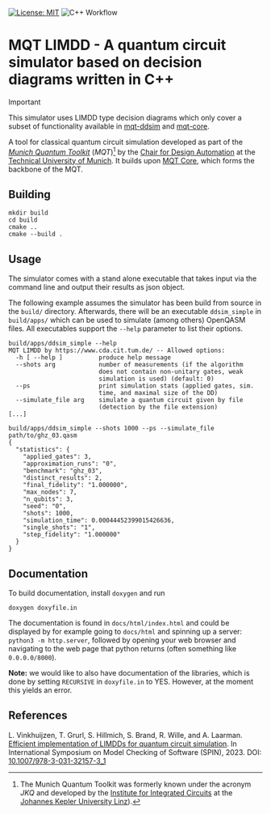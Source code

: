 [![License: MIT](https://img.shields.io/badge/license-MIT-blue.svg?style=flat-square)](https://opensource.org/licenses/MIT)
![C++ Workflow](https://github.com/cda-tum/mqt-limdd/actions/workflows/cmake.yml/badge.svg)

# MQT LIMDD - A quantum circuit simulator based on decision diagrams written in C++

> [!IMPORTANT]
> This simulator uses LIMDD type decision diagrams which only cover a subset of functionality available in [mqt-ddsim](https://github.com/cda-tum/mqt-ddsim) and [mqt-core](https://github.com/cda-tum/mqt-limdd).

A tool for classical quantum circuit simulation developed as part of the [_Munich Quantum Toolkit_](https://mqt.readthedocs.io) (_MQT_)[^1] by the [Chair for Design Automation](https://www.cda.cit.tum.de/) at the [Technical University of Munich](https://www.tum.de/).
It builds upon [MQT Core](https://github.com/cda-tum/mqt-core), which forms the backbone of the MQT.

## Building

```
mkdir build
cd build
cmake ..
cmake --build .
```

## Usage

The simulator comes with a stand alone executable that takes input via the command line and output their results as json object.

The following example assumes the simulator has been build from source in the `build/` directory.
Afterwards, there will be an executable `ddsim_simple` in `build/apps/` which can be used to simulate (among others) OpenQASM files. All executables support the `--help` parameter to list their options.

```
build/apps/ddsim_simple --help
MQT LIMDD by https://www.cda.cit.tum.de/ -- Allowed options:
  -h [ --help ]          produce help message
  --shots arg            number of measurements (if the algorithm
                         does not contain non-unitary gates, weak
                         simulation is used) (default: 0)
  --ps                   print simulation stats (applied gates, sim.
                         time, and maximal size of the DD)
  --simulate_file arg    simulate a quantum circuit given by file
                         (detection by the file extension)
[...]

build/apps/ddsim_simple --shots 1000 --ps --simulate_file path/to/ghz_03.qasm
{
  "statistics": {
    "applied_gates": 3,
    "approximation_runs": "0",
    "benchmark": "ghz_03",
    "distinct_results": 2,
    "final_fidelity": "1.000000",
    "max_nodes": 7,
    "n_qubits": 3,
    "seed": "0",
    "shots": 1000,
    "simulation_time": 0.00044452399015426636,
    "single_shots": "1",
    "step_fidelity": "1.000000"
  }
}
```

## Documentation

To build documentation, install `doxygen` and run

```
doxygen doxyfile.in
```

The documentation is found in `docs/html/index.html` and could be displayed by for example going to `docs/html` and spinning up a server: `python3 -m http.server`, followed by opening your web browser and navigating to the web page that python returns (often something like `0.0.0.0/8000`).

**Note:** we would like to also have documentation of the libraries, which is done by setting `RECURSIVE` in `doxyfile.in` to YES. However, at the moment this yields an error.

## References

L. Vinkhuijzen, T. Grurl, S. Hillmich, S. Brand, R. Wille, and A. Laarman. [Efficient implementation of LIMDDs for quantum circuit simulation](https://www.cda.cit.tum.de/files/eda/2023_spin_efficient_limdd_implementation.pdf). In International Symposium on Model Checking of Software (SPIN), 2023. DOI: [10.1007/978-3-031-32157-3_1](https://doi.org/10.1007/978-3-031-32157-3_1)

[^1]: The Munich Quantum Toolkit was formerly known under the acronym _JKQ_ and developed by the [Institute for Integrated Circuits](https://iic.jku.at/) at the [Johannes Kepler University Linz](https://jku.at)).
